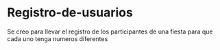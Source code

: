 # Registro-de-usuarios
Se creo para llevar el registro de los participantes de una fiesta para que cada uno tenga numeros diferentes 
